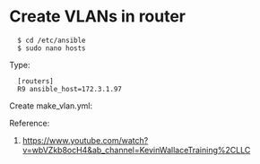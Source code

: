 # Create VLANs in router

      $ cd /etc/ansible
      $ sudo nano hosts
  
Type:
      
      [routers]
      R9 ansible_host=172.3.1.97

Create make_vlan.yml:
      
      
      
Reference: 
1. https://www.youtube.com/watch?v=wbVZkb8ocH4&ab_channel=KevinWallaceTraining%2CLLC
  
 
